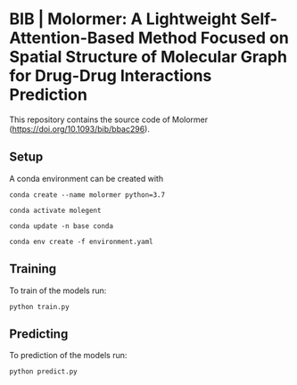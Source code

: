 # BIB | Molormer: A Lightweight Self-Attention-Based Method Focused on Spatial Structure of Molecular Graph for Drug-Drug Interactions Prediction

This repository contains the source code of Molormer (https://doi.org/10.1093/bib/bbac296).


## Setup

A conda environment can be created with

`conda create --name molormer python=3.7`

`conda activate molegent`

`conda update -n base conda`

`conda env create -f environment.yaml`

## Training

To train of the models run:

`python train.py`

## Predicting

To prediction of the models run:

`python predict.py`

